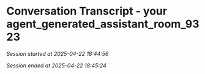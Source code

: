 # Conversation Transcript - your agent_generated_assistant_room_9323

*Session started at 2025-04-22 18:44:56*

*Session ended at 2025-04-22 18:45:24*
